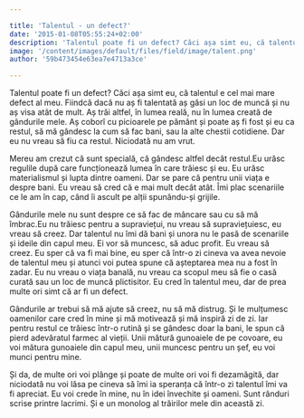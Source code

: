 ```yaml
---

title: 'Talentul - un defect?'
date: '2015-01-08T05:55:24+02:00'
description: 'Talentul poate fi un defect? Căci așa simt eu, că talentul e cel mai mare defectal meu. Fiindcă dacă nu aș fi talentată aș găsi un loc de muncă și nu aș visaatât de mult. Aș trăi altfel, în lumea real'
image: '/content/images/default/files/field/image/talent.png'
author: '59b473454e63ea7e4713a3ce'

---
```

<div class="kg-card-markdown"><p>Talentul poate fi un defect? Căci așa simt eu, că talentul e cel mai mare defect al meu. Fiindcă dacă nu aș fi talentată aș găsi un loc de muncă și nu aș visa atât de mult. Aș trăi altfel, în lumea reală, nu în lumea creată de gândurile mele. Aș coborî cu picioarele pe pământ și poate aș fi fost și eu ca restul, să mă gândesc la cum să fac bani, sau la alte chestii cotidiene. Dar eu nu vreau să fiu ca restul. Niciodată nu am vrut.</p>
<p>Mereu am crezut că sunt specială, că gândesc altfel decât restul.Eu urăsc regulile după care funcționează lumea în care trăiesc și eu. Eu urăsc materialismul și lupta dintre oameni. Dar se pare că pentru unii viața e despre bani. Eu vreau să cred că e mai mult decât atât. Îmi plac scenariile ce le am în cap, când îi ascult pe alții spunându-și grijile.</p>
<p>Gândurile mele nu sunt despre ce să fac de mâncare sau cu să mă îmbrac.Eu nu trăiesc pentru a supraviețui, nu vreau să supraviețuiesc, eu vreau să creez. Dar talentul nu îmi dă bani și unora nu le pasă de scenariile și ideile din capul meu. Ei vor să muncesc, să aduc profit. Eu vreau să creez. Eu sper că va fi mai bine, eu sper că într-o zi cineva va avea nevoie de talentul meu și atunci voi putea spune că așteptarea mea nu a fost în zadar. Eu nu vreau o viața banală, nu vreau ca scopul meu să fie o casă curată sau un loc de muncă plictisitor. Eu cred în talentul meu, dar de prea multe ori simt că ar fi un defect.</p>
<p>Gândurile ar trebui să mă ajute să creez, nu să mă distrug. Și le mulțumesc oamenilor care cred în mine și mă motivează și mă inspiră zi de zi. Iar pentru restul ce trăiesc într-o rutină și se gândesc doar la bani, le spun că pierd adevăratul farmec al vieții. Unii mătură gunoaiele de pe covoare, eu voi mătura gunoaiele din capul meu, unii muncesc pentru un șef, eu voi munci pentru mine.</p>
<p>Și da, de multe ori voi plânge și poate de multe  ori voi fi dezamăgită, dar niciodată nu voi lăsa pe cineva să îmi ia speranța că într-o zi talentul îmi va fi apreciat. Eu voi crede în mine, nu în idei învechite și oameni. Sunt rânduri scrise printre lacrimi. Și e un monolog al trăirilor mele din această zi. </p>
<p> </p>
</div>
